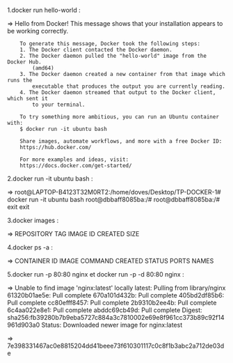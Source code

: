 1.docker run hello-world :

=>      Hello from Docker!
        This message shows that your installation appears to be working correctly.

        To generate this message, Docker took the following steps:
        1. The Docker client contacted the Docker daemon.
        2. The Docker daemon pulled the "hello-world" image from the Docker Hub.
            (amd64)
        3. The Docker daemon created a new container from that image which runs the
            executable that produces the output you are currently reading.
        4. The Docker daemon streamed that output to the Docker client, which sent it
            to your terminal.

        To try something more ambitious, you can run an Ubuntu container with:
        $ docker run -it ubuntu bash

        Share images, automate workflows, and more with a free Docker ID:
        https://hub.docker.com/

        For more examples and ideas, visit:
        https://docs.docker.com/get-started/



2.docker run -it ubuntu bash :

=>      root@LAPTOP-B4123T32M0RT2:/home/doves/Desktop/TP-DOCKER-1# docker run -it ubuntu bash
        root@dbbaff8085ba:/#
        root@dbbaff8085ba:/# exit
        exit


3.docker images :

=>      REPOSITORY        TAG       IMAGE ID       CREATED        SIZE



4.docker ps -a :

=>      CONTAINER ID   IMAGE     COMMAND   CREATED   STATUS    PORTS     NAMES



5.docker run -p 80:80 nginx et docker run -p -d 80:80 nginx :

=>      Unable to find image 'nginx:latest' locally
        latest: Pulling from library/nginx
        61320b01ae5e: Pull complete 
        670a101d432b: Pull complete 
        405bd2df85b6: Pull complete 
        cc80efff8457: Pull complete 
        2b9310b2ee4b: Pull complete 
        6c4aa022e8e1: Pull complete 
        abddc69cb49d: Pull complete 
        Digest: sha256:fb39280b7b9eba5727c884a3c7810002e69e8f961cc373b89c92f14961d903a0
        Status: Downloaded newer image for nginx:latest




=>      7e398331467ac0e8815204dd41beee73f610301117c0c8f1b3abc2a712de03de